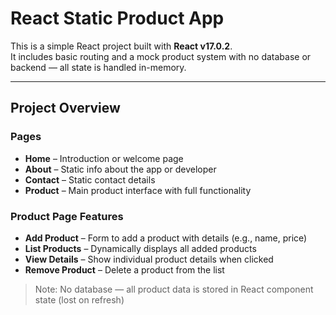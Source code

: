 # React Static Product App

This is a simple React project built with **React v17.0.2**.  
It includes basic routing and a mock product system with no database or backend — all state is handled in-memory.

---

## Project Overview

### Pages
- **Home** – Introduction or welcome page
- **About** – Static info about the app or developer
- **Contact** – Static contact details 
- **Product** – Main product interface with full functionality

### Product Page Features
- **Add Product** – Form to add a product with details (e.g., name, price)
- **List Products** – Dynamically displays all added products
- **View Details** – Show individual product details when clicked
- **Remove Product** – Delete a product from the list

> Note: No database — all product data is stored in React component state (lost on refresh)

